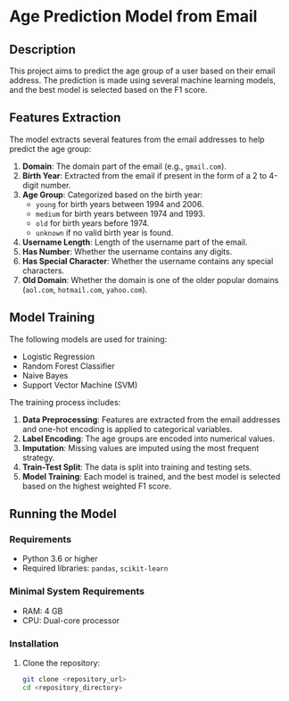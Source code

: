 # Age Prediction Model from Email

## Description

This project aims to predict the age group of a user based on their email address. The prediction is made using several machine learning models, and the best model is selected based on the F1 score.

## Features Extraction

The model extracts several features from the email addresses to help predict the age group:

1. **Domain**: The domain part of the email (e.g., `gmail.com`).
2. **Birth Year**: Extracted from the email if present in the form of a 2 to 4-digit number.
3. **Age Group**: Categorized based on the birth year:
   - `young` for birth years between 1994 and 2006.
   - `medium` for birth years between 1974 and 1993.
   - `old` for birth years before 1974.
   - `unknown` if no valid birth year is found.
4. **Username Length**: Length of the username part of the email.
5. **Has Number**: Whether the username contains any digits.
6. **Has Special Character**: Whether the username contains any special characters.
7. **Old Domain**: Whether the domain is one of the older popular domains (`aol.com`, `hotmail.com`, `yahoo.com`).

## Model Training

The following models are used for training:

- Logistic Regression
- Random Forest Classifier
- Naive Bayes
- Support Vector Machine (SVM)

The training process includes:

1. **Data Preprocessing**: Features are extracted from the email addresses and one-hot encoding is applied to categorical variables.
2. **Label Encoding**: The age groups are encoded into numerical values.
3. **Imputation**: Missing values are imputed using the most frequent strategy.
4. **Train-Test Split**: The data is split into training and testing sets.
5. **Model Training**: Each model is trained, and the best model is selected based on the highest weighted F1 score.

## Running the Model

### Requirements

- Python 3.6 or higher
- Required libraries: `pandas`, `scikit-learn`

### Minimal System Requirements

- RAM: 4 GB
- CPU: Dual-core processor

### Installation

1. Clone the repository:
   ```sh
   git clone <repository_url>
   cd <repository_directory>

